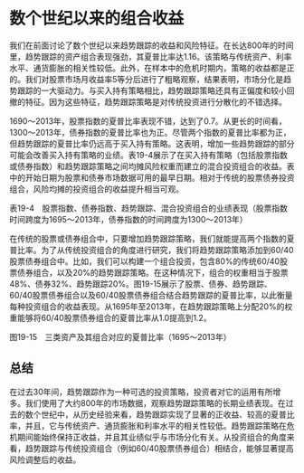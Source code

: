 # 数个世纪以来的组合收益

我们在前面讨论了数个世纪以来趋势跟踪的收益和风险特征。在长达800年的时间里，趋势跟踪的资产组合表现强劲，其夏普比率达1.16。该策略与传统资产、利率水平、通货膨胀的相关性较低。此外，在样本中的危机时期内，策略的收益都是正的。我们对股票市场月收益率5等分后进行了粗略观察，结果表明，市场分化是趋势跟踪的一大驱动力。与买入持有策略相比，趋势跟踪策略还具有正偏度和较小回撤的特征。因为这些特征，趋势跟踪策略是对传统投资进行分散化的不错选择。

1690～2013年，股票指数的夏普比率表现不错，达到了0.7。从更长的时间看，1300～2013年，债券指数的夏普比率也为正。尽管两个指数的夏普比率都为正，但趋势跟踪的夏普比率仍远高于买入持有策略。这表明，增加一些趋势跟踪的部分可能会改善买入持有策略的业绩。表19-4展示了在买入持有策略（包括股票指数或债券指数）和趋势跟踪策略之间均摊风险权重而建立的混合投资组合的收益。表中的开始日期为股票和债券市场数据可用的最早日期。相对于传统的股票债券投资组合，风险均摊的投资组合的收益提升相当可观。

表19-4　股票指数、债券指数、趋势跟踪、混合投资组合的业绩表现（股票指数时间跨度为1695～2013年，债券指数的时间跨度为1300～2013年）

[](http://popImage?src='../Images/508-1.jpg')

在传统的股票或债券组合中，只要增加趋势跟踪策略，我们就能提高两个指数的夏普比率。为了从传统投资组合的角度进行研究，我们将趋势跟踪策略添加到60/40股票债券组合中。比如，我们可以构建一个组合投资，包含80%的传统60/40股票债券组合，以及20%的趋势跟踪策略。在这种情况下，组合的权重相当于股票48%、债券32%、趋势跟踪20%。图19-15展示了股票、债券、趋势跟踪、60/40股票债券组合以及60/40股票债券组合结合趋势跟踪的夏普比率，以此衡量每种投资组合的收益表现。从1695年至2013年，在趋势跟踪策略上分配20%的权重能够将60/40股票债券组合的夏普比率从1.0提高到1.2。

[](http://popImage?src='../Images/509-1.jpg')

图19-15　三类资产及其组合对应的夏普比率（1695～2013年）

## 总结

在过去30年间，趋势跟踪作为一种可选的投资策略，投资者对它的运用有所增多。我们使用了大约800年的市场数据，观察趋势跟踪策略的长期业绩表现。在过去的数个世纪中，从历史经验来看，趋势跟踪实现了显著的正收益、较高的夏普比率，并且，它与传统资产、通货膨胀和利率水平的相关性较低。趋势跟踪策略在危机期间能始终保持正收益，并且其业绩似乎与市场分化有关。从投资组合的角度来看，趋势跟踪与传统投资组合（例如60/40股票债券组合）相结合，能够显著提高风险调整后的收益。